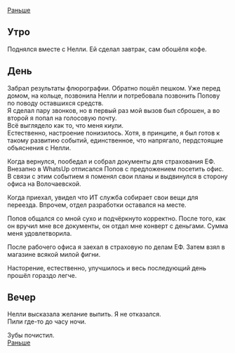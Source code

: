 [Раньше](2020.04.09.md)
## Утро
Поднялся вместе с Нелли. Ей сделал завтрак, сам обошёля кофе.
## День
Забрал результаты флюрографии. Обратно пошёл пешком. Уже перед домом, на кольце, позвонила Нелли и потребовала позвонить Попову по поводу оставшихся средств.  
Я сделал пару звонков, но в первый раз мой вызов был сброшен, а во второй я попал на голосовую почту.  
Всё выглядело как то, что меня киули.  
Естественно, настроение понизилось. Хотя, в принципе, я был готов к такому развитию событий, единственное, что напрягало, пердстоящие объяснения с Нелли.

Когда вернулся, пообедал и собрал документы для страхования ЕФ. Внезапно в WhatsUp отписался Попов с предложением посетить офис.  
В связи с этим событием я поменял свои планы и выдвинулся в сторону офиса на Волочаевской.

Когда приехал, увидел что ИТ служба собирает свои вещи для переезда. Впрочем, отдел разработки оставался на месте.

Попов общался со мной сухо и подчёркнуто корректно. После того, как он вручил мне все документы, он отдал мне конверт с деньгами. Сумма меня удовлетворила.

После рабочего офиса я заехал в страховую по делам ЕФ. Затем взял в магазине всякой милой фигни.

Насторение, естественно, улучшилось и весь последующий день прошёл гораздо легче.
## Вечер
Нелли высказала желание выпить. Я не отказался.  
Пили где-то до часу ночи.

Зубы почистил.  
[Раньше](2020.04.11.md)